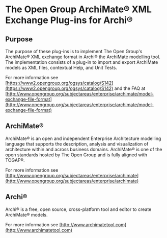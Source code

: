 # The Open Group ArchiMate® XML Exchange Plug-ins for Archi®


## Purpose

The purpose of these plug-ins is to implement The Open Group's ArchiMate® XML exchange format in Archi® the ArchiMate modelling tool. The implementation consists of a plug-in to import and export ArchiMate models as XML files, contextual Help, and Unit Tests.


For more information see [https://www2.opengroup.org/ogsys/catalog/S142](https://www2.opengroup.org/ogsys/catalog/S142) and the FAQ at [http://www.opengroup.org/subjectareas/enterprise/archimate/model-exchange-file-format](http://www.opengroup.org/subjectareas/enterprise/archimate/model-exchange-file-format)




## ArchiMate®

ArchiMate® is an open and independent Enterprise Architecture modelling language that supports the description, analysis and visualization of architecture within and across business domains. ArchiMate® is one of the open standards hosted by The Open Group and is fully aligned with TOGAF®.



For more information see [http://www.opengroup.org/subjectareas/enterprise/archimate](http://www.opengroup.org/subjectareas/enterprise/archimate)


## Archi®

Archi® is a free, open source, cross-platform tool and editor to create ArchiMate® models.

For more information see [http://www.archimatetool.com](http://www.archimatetool.com)
